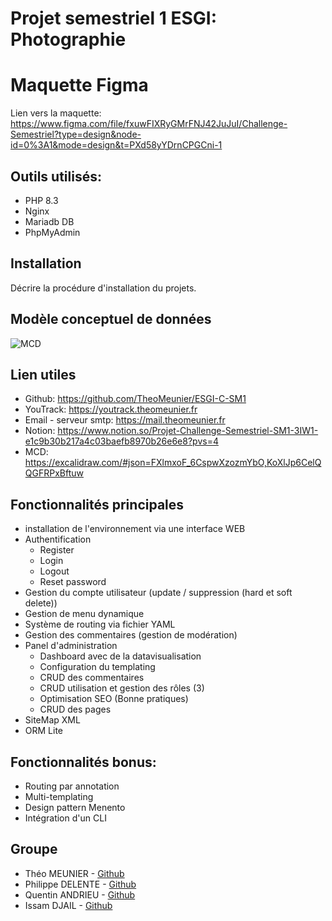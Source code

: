 # Projet semestriel 1 ESGI: Photographie

# Maquette Figma

Lien vers la maquette: https://www.figma.com/file/fxuwFIXRyGMrFNJ42JuJuI/Challenge-Semestriel?type=design&node-id=0%3A1&mode=design&t=PXd58yYDrnCPGCni-1

## Outils utilisés:

- PHP 8.3
- Nginx
- Mariadb DB 
- PhpMyAdmin

## Installation 

Décrire la procédure d'installation du projets.

## Modèle conceptuel de données

![MCD](https://raw.githubusercontent.com/TheoMeunier/ESGI-C-SM1/main/documentation/mcd.png)

## Lien utiles

- Github: https://github.com/TheoMeunier/ESGI-C-SM1
- YouTrack: https://youtrack.theomeunier.fr
- Email - serveur smtp: https://mail.theomeunier.fr
- Notion: https://www.notion.so/Projet-Challenge-Semestriel-SM1-3IW1-e1c9b30b217a4c03baefb8970b26e6e8?pvs=4
- MCD: https://excalidraw.com/#json=FXlmxoF_6CspwXzozmYbO,KoXlJp6CelQQGFRPxBftuw

## Fonctionnalités principales

- installation de l'environnement via une interface WEB
- Authentification
  - Register
  - Login
  - Logout
  - Reset password
- Gestion du compte utilisateur (update / suppression (hard et soft delete))
- Gestion de menu dynamique
- Système de routing via fichier YAML
- Gestion des commentaires (gestion de modération)
- Panel d'administration 
  - Dashboard avec de la datavisualisation
  - Configuration du templating
  - CRUD des commentaires
  - CRUD utilisation et gestion des rôles (3)
  - Optimisation SEO (Bonne pratiques)
  - CRUD des pages
- SiteMap XML
- ORM Lite

## Fonctionnalités bonus:

- Routing par annotation 
- Multi-templating
- Design pattern Menento
- Intégration d'un CLI

## Groupe

- Théo MEUNIER - [Github](https://github.com/TheoMeunier)
- Philippe DELENTE - [Github](https://github.com/PhilDaiguille)
- Quentin ANDRIEU - [Github](https://github.com/Tinou95)
- Issam DJAIL - [Github](https://github.com/djouleissoum)
